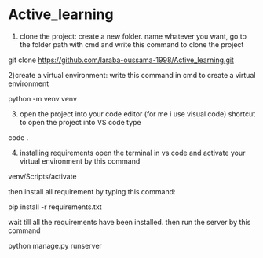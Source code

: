 # Active_learning

1) clone the project:
create a new folder. name whatever you want, go to the folder path with cmd and write this command to clone the project

git clone https://github.com/laraba-oussama-1998/Active_learning.git


2)create a virtual environment:
write this command in cmd to create a virtual environment

python -m venv venv


3) open the project into your code editor (for me i use visual code)
shortcut to open the project into VS code type 

code .


4) installing requirements
open the terminal in vs code and activate your virtual environment by this command

venv/Scripts/activate


then install all requirement by typing this command:

pip install -r requirements.txt



wait till all the requirements have been installed. then run the server by this command

python manage.py runserver



